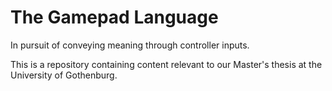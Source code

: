 # The Gamepad Language
In pursuit of conveying meaning through controller inputs.

This is a repository containing content relevant to our Master's thesis at the University of Gothenburg.
